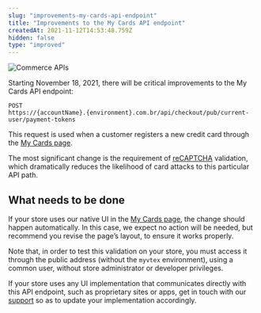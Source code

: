 ```yaml
---
slug: "improvements-my-cards-api-endpoint"
title: "Improvements to the My Cards API endpoint"
createdAt: 2021-11-12T14:53:48.759Z
hidden: false
type: "improved"
---
```


![Commerce APIs](https://img.shields.io/badge/-Commerce%20APIs-brightgreen)

Starting November 18, 2021, there will be critical improvements to the My Cards API endpoint:

```
POST
https://{accountName}.{environment}.com.br/api/checkout/pub/current-user/payment-tokens
```

This request is used when a customer registers a new credit card through the [My Cards page](https://help.vtex.com/en/tutorial/como-funciona-a-minha-conta--2BQ3GiqhqGJTXsWVuio3Xh#cartoes).

The most significant change is the requirement of [reCAPTCHA](https://developers.google.com/recaptcha/docs/display) validation, which dramatically reduces the likelihood of card attacks to this particular API path.

## What needs to be done

If your store uses our native UI in the [My Cards page](https://help.vtex.com/en/tutorial/como-funciona-a-minha-conta--2BQ3GiqhqGJTXsWVuio3Xh#cartoes), the change should happen automatically. In this case, we expect no action will be needed, but recommend you revise the page’s layout, to ensure it works properly.

Note that, in order to test this validation on your store, you must access it through the public address (without the `myvtex` environment), using a common user, without store administrator or developer privileges.

If your store uses any UI implementation that communicates directly with this API endpoint, such as proprietary sites or apps, get in touch with our [support](https://help.vtex.com/pt/support) so as to update your implementation accordingly.
